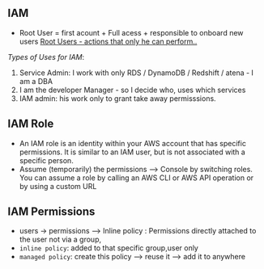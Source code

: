 ## IAM
- Root User = first acount + Full acess + responsible to onboard new users
[Root Users - actions that only he can perform..](https://docs.aws.amazon.com/accounts/latest/reference/root-user-tasks.html)

*Types of Uses for IAM*:
1. Service Admin: I work with only RDS / DynamoDB / Redshift / atena - I am a DBA
2. I am the developer Manager - so I decide who, uses which services
3. IAM admin: his work only to grant take away permisssions.

## IAM Role
- An IAM role is an identity within your AWS account that has specific permissions. It is similar to an IAM user, but is not associated with a specific person.
- Assume (temporarily) the permissions --> Console by switching roles. You can assume a role by calling an AWS CLI or AWS API operation or by using a custom URL


## IAM Permissions
- users -> permissions --> Inline policy : Permissions directly attached to the user not via a group,
- `inline policy`: added to that specific group,user only
- `managed policy`: create this policy --> reuse it --> add it to anywhere
